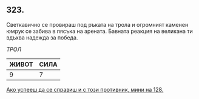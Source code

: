 ## 323.

Светкавично се провираш под ръката на трола и огромният каменен
юмрук се забива в пясъка на арената. Бавната реакция на великана ти
вдъхва надежда за победа.

_ТРОЛ_

ЖИВОТ | СИЛА
--- | ---
9 | 7

[Ако успееш да се справиш и с този противник, мини на 128.](./128)

